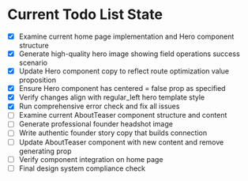 <!-- DO NOT EDIT - Managed by todo_list tool -->
<!-- Updated: 2025-09-25T14:14:24.351Z -->

# Current Todo List State

- [x] Examine current home page implementation and Hero component structure
- [x] Generate high-quality hero image showing field operations success scenario
- [x] Update Hero component copy to reflect route optimization value proposition
- [x] Ensure Hero component has centered = false prop as specified
- [x] Verify changes align with regular_left hero template style
- [x] Run comprehensive error check and fix all issues
- [ ] Examine current AboutTeaser component structure and content
- [ ] Generate professional founder headshot image
- [ ] Write authentic founder story copy that builds connection
- [ ] Update AboutTeaser component with new content and remove generating prop
- [ ] Verify component integration on home page
- [ ] Final design system compliance check
